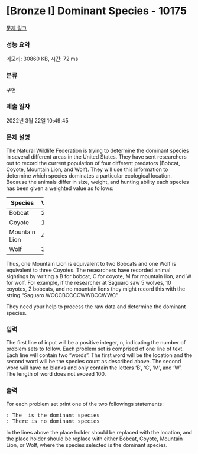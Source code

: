 # [Bronze I] Dominant Species - 10175 

[문제 링크](https://www.acmicpc.net/problem/10175) 

### 성능 요약

메모리: 30860 KB, 시간: 72 ms

### 분류

구현

### 제출 일자

2022년 3월 22일 10:49:45

### 문제 설명

<p>The Natural Wildlife Federation is trying to determine the dominant species in several different areas in the United States. They have sent researchers out to record the current population of four different predators (Bobcat, Coyote, Mountain Lion, and Wolf). They will use this information to determine which species dominates a particular ecological location. Because the animals differ in size, weight, and hunting ability each species has been given a weighted value as follows:</p>

<table class="table table-bordered" style="width:20%">
	<thead>
		<tr>
			<th>Species</th>
			<th>Value</th>
		</tr>
	</thead>
	<tbody>
		<tr>
			<td>Bobcat</td>
			<td>2</td>
		</tr>
		<tr>
			<td>Coyote</td>
			<td>1</td>
		</tr>
		<tr>
			<td>Mountain Lion</td>
			<td>4</td>
		</tr>
		<tr>
			<td>Wolf</td>
			<td>3</td>
		</tr>
	</tbody>
</table>

<p>Thus, one Mountain Lion is equivalent to two Bobcats and one Wolf is equivalent to three Coyotes. The researchers have recorded animal sightings by writing a B for bobcat, C for coyote, M for mountain lion, and W for wolf. For example, if the researcher at Saguaro saw 5 wolves, 10 coyotes, 2 bobcats, and no mountain lions they might record this with the string “Saguaro WCCCBCCCCWWBCCWWC”</p>

<p>They need your help to process the raw data and determine the dominant species.</p>

### 입력 

 <p>The first line of input will be a positive integer, n, indicating the number of problem sets to follow. Each problem set is comprised of one line of text. Each line will contain two “words”. The first word will be the location and the second word will be the species count as described above. The second word will have no blanks and only contain the letters ‘B’, ‘C’, ‘M’, and ‘W’. The length of word does not exceed 100.</p>

### 출력 

 <p>For each problem set print one of the two followings statements:</p>

<pre><x>: The <y> is the dominant species
<x>: There is no dominant species</pre>

<p>In the lines above the place holder <x> should be replaced with the location, and the place holder <y> should be replace with either Bobcat, Coyote, Mountain Lion, or Wolf, where the species selected is the dominant species.</p>


